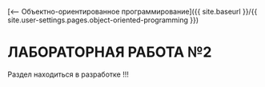 [⟵ Объектно-ориентированное программирование]({{ site.baseurl }}/{{ site.user-settings.pages.object-oriented-programming }})

# ЛАБОРАТОРНАЯ РАБОТА №2

Раздел находиться в разработке !!!
